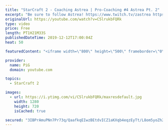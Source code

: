 ```yaml
---
title: "StarCraft 2 - Coaching Astrea | Pro-Coaching #4 Astrea Pt. 2"
excerpt: "Be sure to follow Astrea! https://www.twitch.tv/zastrea https://twitter.com/SCAstrea   Like the content? Then consider to leave a thumbs up and subscribe! ;) If you wish to support me please consider doing so through my patreon: https://www.patreon.com/PiGSC2 Videos don’t appear in your feed and you"
originalUrl: https://youtube.com/watch?v=C5lrukbFQRk
type: video
price: Free
length: PT1H21M33S
publishedDateTime: 2019-12-12T17:00:04Z
heat: 50

featuredContent: "<iframe width=\"800\" height=\"500\" frameborder=\"0\" src=\"https://www.youtube.com/embed/C5lrukbFQRk\" allow=\"accelerometer; autoplay; encrypted-media; gyroscope; picture-in-picture\" allowfullscreen></iframe>"

provider:
  name: PiG
  domain: youtube.com

topics:
  - StarCraft 2

images:
  - url: https://i.ytimg.com/vi/C5lrukbFQRk/maxresdefault.jpg
    width: 1280
    height: 720
    isCached: true

secured: "3IBPrAmuPNn7Pr73q/QaafkqEIwzBEtdvICZ1aKXqb4eqzEyTt/L8om5yoZh2vsfIIEC3fGGPzL9auv24tgK0MunyV4UkExWpWXf3/vt/HxgQHPGos18n+JoMBpzLpg31HTOYTqkRCIwjc26nfSehBTfEL5CM8MsdrBt/HMSEPnOCaIV+prvRHQNOyPHreuVFUSuOhksU28Ac26ryuhFGOjcmo10QIJGUw4l1YkYV64BIB6mrv1Lb3A/8od4z0tENusaaNJLDL+4cI8HF+DpqN+HqUsbcy96VdF0YgnFRrx9L/is1DZ70u7gA64R5stxgG39mzXnj6to3+/egYZ+Wm4MhWO6TRu70fI6shxFXPJite615pXK1YSUz4jRc+mQCy3aoSBdZ7cYyTTkFYibQ82DzSpdivDF5U0hTceNT24=;++FFi3H0zF7gbksDC5/5Xw=="
---
```


